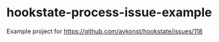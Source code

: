 # hookstate-process-issue-example
Example project for https://github.com/avkonst/hookstate/issues/118

